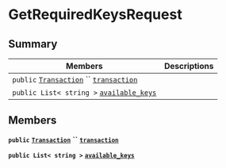 # GetRequiredKeysRequest

## Summary

| Members                                                                                                                                                                                                                                                           | Descriptions |
| ----------------------------------------------------------------------------------------------------------------------------------------------------------------------------------------------------------------------------------------------------------------- | ------------ |
| `public` [`Transaction`](EosSharp--Core--Api--v1--Transaction.md) `` [`transaction`](EosSharp--Core--Api--v1--GetRequiredKeysRequest.md#class\_eos\_sharp\_1\_1\_core\_1\_1\_api\_1\_1v1\_1\_1\_get\_required\_keys\_request\_1a5c50adb8acb69ec21dfe9370a87526aa) |              |
| `public List< string >` [`available_keys`](EosSharp--Core--Api--v1--GetRequiredKeysRequest.md#class\_eos\_sharp\_1\_1\_core\_1\_1\_api\_1\_1v1\_1\_1\_get\_required\_keys\_request\_1a154df217e76b7859d4e88fc9d6a10278)                                           |              |

## Members

**`public`** [**`Transaction`**](EosSharp--Core--Api--v1--Transaction.md) **``** [**`transaction`**](EosSharp--Core--Api--v1--GetRequiredKeysRequest.md#class\_eos\_sharp\_1\_1\_core\_1\_1\_api\_1\_1v1\_1\_1\_get\_required\_keys\_request\_1a5c50adb8acb69ec21dfe9370a87526aa)

**`public List< string >`** [**`available_keys`**](EosSharp--Core--Api--v1--GetRequiredKeysRequest.md#class\_eos\_sharp\_1\_1\_core\_1\_1\_api\_1\_1v1\_1\_1\_get\_required\_keys\_request\_1a154df217e76b7859d4e88fc9d6a10278)
